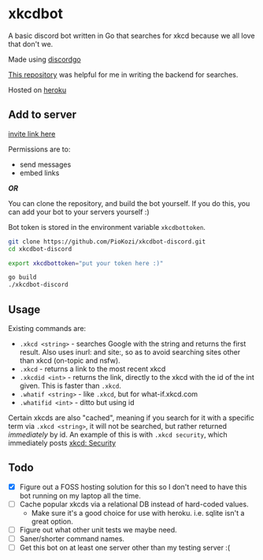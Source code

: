 # xkcdbot

A basic discord bot written in Go that searches for xkcd because we all love
that don't we.

Made using [discordgo](https://github.com/bwmarrin/discordgo/)

[This repository](https://github.com/EdmundMartin/gosearcher) was helpful for me
in writing the backend for searches.

Hosted on [heroku](https://heroku.com/)

## Add to server

[invite link
here](https://discord.com/oauth2/authorize?client_id=738373714705514507&scope=bot&permissions=18432)

Permissions are to:

* send messages
* embed links

***OR***

You can clone the repository, and build the bot yourself. If you do this, you
can add your bot to your servers yourself :)

Bot token is stored in the environment variable `xkcdbottoken`.

```bash
git clone https://github.com/PioKozi/xkcdbot-discord.git
cd xkcdbot-discord

export xkcdbottoken="put your token here :)"

go build
./xkcdbot-discord
```

## Usage

Existing commands are:

* `.xkcd <string>` - searches Google with the string and returns the first
   result.  Also uses inurl: and site:, so as to avoid searching sites other
   than xkcd (on-topic and nsfw).
* `.xkcd` - returns a link to the most recent xkcd
* `.xkcdid <int>` - returns the link, directly to the xkcd with the id of the
   int given. This is faster than `.xkcd`.
* `.whatif <string>` - like `.xkcd`, but for what-if.xkcd.com
* `.whatifid <int>` - ditto but using id

Certain xkcds are also "cached", meaning if you search for it with a specific
term via `.xkcd <string>`, it will not be searched, but rather returned
*immediately* by id. An example of this is with `.xkcd security`, which
immediately posts [xkcd: Security](https://xkcd.com/538/)

## Todo

* [x] Figure out a FOSS hosting solution for this so I don't need to have this
    bot running on my laptop all the time.
* [ ] Cache popular xkcds via a relational DB instead of hard-coded values.
  * Make sure it's a good choice for use with heroku. i.e. sqlite isn't a great
      option.
* [ ] Figure out what other unit tests we maybe need.
* [ ] Saner/shorter command names.
* [ ] Get this bot on at least one server other than my testing server :(
